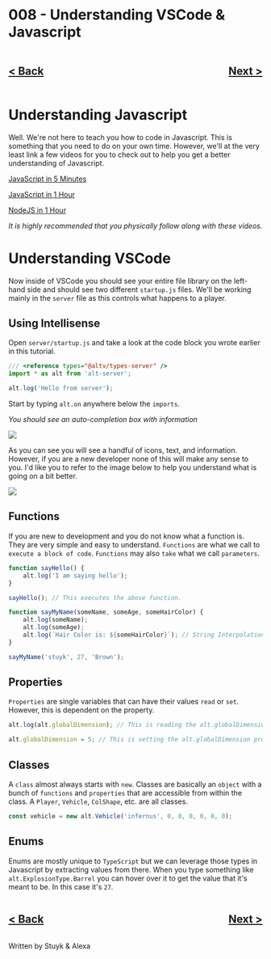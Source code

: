 # 008 - Understanding VSCode & Javascript

<div style="text-align: right">
    <div style="display: flex; justify-content: space-between;">
        <a href="./007.md">
            <h2>< Back</h2>
        </a>
        <a href="./009.md">
            <h2>Next ></h2>
        </a>
    </div>
</div>

# Understanding Javascript

Well. We're not here to teach you how to code in Javascript. This is something that you need to do on your own time. However, we'll at the very least link a few videos for you to check out to help you get a better understanding of Javascript.

[JavaScript in 5 Minutes](https://www.youtube.com/watch?v=c-I5S_zTwAc)

[JavaScript in 1 Hour](https://www.youtube.com/watch?v=vReDflV-_yU)

[NodeJS in 1 Hour](https://www.youtube.com/watch?v=TlB_eWDSMt4)

_It is highly recommended that you physically follow along with these videos._

# Understanding VSCode

Now inside of VSCode you should see your entire file library on the left-hand side and should see two different `startup.js` files. We'll be working mainly in the `server` file as this controls what happens to a player.

## Using Intellisense

Open `server/startup.js` and take a look at the code block you wrote earlier in this tutorial.

```js
/// <reference types="@altv/types-server" />
import * as alt from 'alt-server';

alt.log('Hello from server');
```

Start by typing `alt.on` anywhere below the `imports`.

_You should see an auto-completion box with information_

![](https://i.imgur.com/7xKqH4A.png)

As you can see you will see a handful of icons, text, and information. However, if you are a new developer none of this will make any sense to you. I'd like you to refer to the image below to help you understand what is going on a bit better.

![](https://i.imgur.com/hJnlnad.png)

## Functions

If you are new to development and you do not know what a function is. They are very simple and easy to understand. `Functions` are what we call to `execute a block of code`. `Functions` may also `take` what we call `parameters`.

```js
function sayHello() {
    alt.log('I am saying hello');
}

sayHello(); // This executes the above function.
```

```js
function sayMyName(someName, someAge, someHairColor) {
    alt.log(someName);
    alt.log(someAge);
    alt.log(`Hair Color is: ${someHairColor}`); // String Interpolation
}

sayMyName('stuyk', 27, 'Brown');
```

## Properties

`Properties` are single variables that can have their values `read` or `set`. However, this is dependent on the property.

```js
alt.log(alt.globalDimension); // This is reading the alt.globalDimension prop.
```

```js
alt.globalDimension = 5; // This is setting the alt.globalDimension prop.
```

## Classes

A `class` almost always starts with `new`. Classes are basically an `object` with a bunch of `functions` and `properties` that are accessible from within the class. A `Player`, `Vehicle`, `ColShape`, etc. are all classes.

```js
const vehicle = new alt.Vehicle('infernus', 0, 0, 0, 0, 0, 0);
```

## Enums

Enums are mostly unique to `TypeScript` but we can leverage those types in Javascript by extracting values from there. When you type something like `alt.ExplosionType.Barrel` you can hover over it to get the value that it's meant to be. In this case it's `27`.

<div style="text-align: right">
    <div style="display: flex; justify-content: space-between;">
        <a href="./007.md">
            <h2>< Back</h2>
        </a>
        <a href="./009.md">
            <h2>Next ></h2>
        </a>
    </div>
</div>

Written by Stuyk & Alexa
